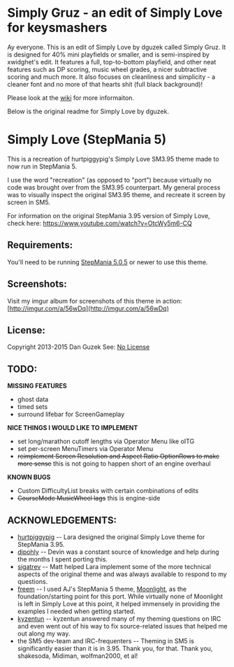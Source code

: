 Simply Gruz - an edit of Simply Love for keysmashers
======================
Ay everyone. This is an edit of Simply Love by dguzek called Simply Gruz. It is designed for 40% mini playfields or smaller, and is semi-inspired by xwidghet's edit. It features a full, top-to-bottom playfield, and other neat features such as DP scoring, music wheel grades, a nicer subtractive scoring and much more. It also focuses on cleanliness and simplicity - a cleaner font and no more of that hearts shit (full black background)!

Please look at the [wiki](https://github.com/GruzzlyBear/Simply-Gruz/wiki) for more informaiton.

Below is the original readme for Simply Love by dguzek.

Simply Love (StepMania 5)
======================

This is a recreation of hurtpiggypig's Simply Love SM3.95 theme made to now run in StepMania 5.

I use the word "recreation" (as opposed to "port") because virtually no code was brought over from the SM3.95 counterpart.  My general process was to visually inspect the original SM3.95 theme, and recreate it screen by screen in SM5.

For information on the original StepMania 3.95 version of Simply Love, check here:
https://www.youtube.com/watch?v=OtcWy5m6-CQ



Requirements:
-------------
You'll need to be running [StepMania 5.0.5](http://www.stepmania.com/download/) or newer to use this theme.

Screenshots:
------------
Visit my imgur album for screenshots of this theme in action: [http://imgur.com/a/56wDq](http://imgur.com/a/56wDq)

License:
--------
Copyright 2013-2015 Dan Guzek
See: [No License](http://choosealicense.com/licenses/no-license/)



TODO:
-----

**MISSING FEATURES**

* ghost data
* timed sets
* surround lifebar for ScreenGameplay

**NICE THINGS I WOULD LIKE TO IMPLEMENT**

* set long/marathon cutoff lengths via Operator Menu like oITG
* set per-screen MenuTimers via Operator Menu
* ~~reimplement Screen Resolution and Aspect Ratio OptionRows to make more sense~~ this is not going to happen short of an engine overhaul

**KNOWN BUGS**

* Custom DifficultyList breaks with certain combinations of edits
* ~~CourseMode MusicWheel lags~~ this is engine-side


ACKNOWLEDGEMENTS:
----------------

* [hurtpiggypig](http://www.shirtpiggypig.com/) -- Lara designed the original Simply Love theme for StepMania 3.95.
* [djpohly](https://github.com/djpohly) -- Devin was a constant source of knowledge and help during the months I spent porting this.
* [sigatrev](https://github.com/sigatrev) -- Matt helped Lara implement some of the more technical aspects of the original theme and was always available to respond to my questions.
* [freem](https://github.com/freem) -- I used AJ's StepMania 5 theme, [Moonlight](http://ssc.ajworld.net/?p=moonlight), as the foundation/starting point for this port.  While virtually none of Moonlight is left in Simply Love at this point, it helped immensely in providing the examples I needed when getting started.
* [kyzentun](https://github.com/kyzentun) -- kyzentun answered many of my theming questions on IRC and even went out of his way to fix source-related issues that helped me out along my way.
* the SM5 dev-team and IRC-frequenters -- Theming in SM5 is significantly easier than it is in 3.95.  Thank you, for that.  Thank you, shakesoda, Midiman, wolfman2000, et al!
